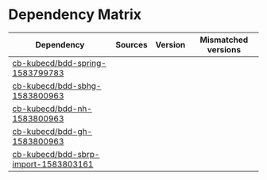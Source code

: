 # Dependency Matrix

Dependency | Sources | Version | Mismatched versions
---------- | ------- | ------- | -------------------
[cb-kubecd/bdd-spring-1583799783](https://github.com/cb-kubecd/bdd-spring-1583799783.git) |  | []() | 
[cb-kubecd/bdd-sbhg-1583800963](https://github.com/cb-kubecd/bdd-sbhg-1583800963.git) |  | []() | 
[cb-kubecd/bdd-nh-1583800963](https://github.com/cb-kubecd/bdd-nh-1583800963.git) |  | []() | 
[cb-kubecd/bdd-gh-1583800963](https://github.com/cb-kubecd/bdd-gh-1583800963.git) |  | []() | 
[cb-kubecd/bdd-sbrp-import-1583803161](https://github.com/cb-kubecd/bdd-sbrp-import-1583803161.git) |  | []() | 
